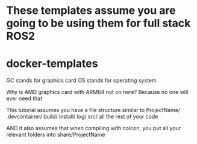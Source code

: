 # These templates assume you are going to be using them for full stack ROS2

# docker-templates
GC stands for graphics card
OS stands for operating system

Why is AMD graphics card with ARM64 not on here? Because no one will ever need that

This tutorial assumes you have a file structure similar to
ProjectName/
   .devcontainer/
   build/
   install/
   log/
   src/
      all the rest of your code

AND it also assumes that when compiling with colcon, you put all your relevant folders into share/ProjectName
